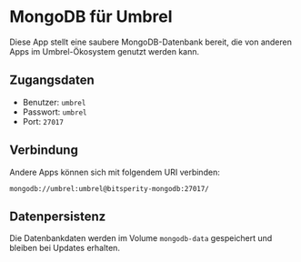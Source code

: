 # MongoDB für Umbrel

Diese App stellt eine saubere MongoDB-Datenbank bereit, die von anderen Apps im Umbrel-Ökosystem genutzt werden kann.

## Zugangsdaten
- Benutzer: `umbrel`
- Passwort: `umbrel`
- Port: `27017`

## Verbindung
Andere Apps können sich mit folgendem URI verbinden:

```
mongodb://umbrel:umbrel@bitsperity-mongodb:27017/
```

## Datenpersistenz
Die Datenbankdaten werden im Volume `mongodb-data` gespeichert und bleiben bei Updates erhalten. 
